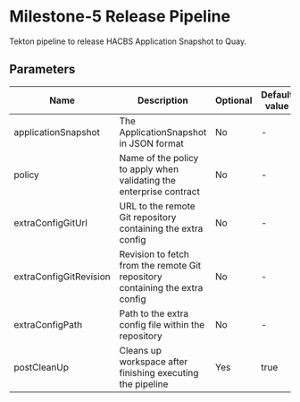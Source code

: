 # Milestone-5 Release Pipeline

Tekton pipeline to release HACBS Application Snapshot to Quay.

## Parameters

| Name | Description | Optional | Default value |
|------|-------------|----------|---------------|
| applicationSnapshot | The ApplicationSnapshot in JSON format | No | - |
| policy | Name of the policy to apply when validating the enterprise contract | No | - |
| extraConfigGitUrl |URL to the remote Git repository containing the extra config | No | - |
| extraConfigGitRevision | Revision to fetch from the remote Git repository containing the extra config | No | - |
| extraConfigPath | Path to the extra config file within the repository | No | - |
| postCleanUp | Cleans up workspace after finishing executing the pipeline | Yes | true |
